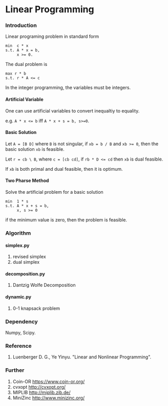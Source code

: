 # Linear Programming 

### Introduction
Linear programing problem in standard form
```
min  c * x
s.t. A * x = b,
     x >= 0.
```
The dual problem is 
```
max r * b
s.t. r * A <= c
```
In the integer programming, the variables must be integers.

#### Artificial Variable
One can use artificial variables to convert inequaltiy to equality.

e.g. `A * x <= b` iff `A * x + s = b, s>=0`.

#### Basic Solution
Let `A = [B D]` where `B` is not singular, if `xb = b / B` and `xb >= 0`, then the basic solution `xb` is feasible.

Let `r = cb \ B`, where `c = [cb cd]`, if `rb * D <= cd` then `xb` is dual feasible.

If `xb` is both primal and dual feasible, then it is optimum.

#### Two Pharse Method
Solve the artificial problem for a basic solution
```
min  1 * s
s.t. A * x + s = b,
     x, s >= 0
```
if the minimum value is zero, then the problem is feasible.


### Algorithm 

#### simplex.py 
1. revised simplex 
1. dual simplex 

#### decomposition.py
1. Dantzig Wolfe Decomposition

#### dynamic.py
1. 0-1 knapsack problem


### Dependency
Numpy, Scipy.


### Reference
1. Luenberger D. G., Ye Yinyu. "Linear and Nonlinear Programming".


### Further
1. Coin-OR https://www.coin-or.org/
1. cvxopt http://cvxopt.org/
1. MIPLIB http://miplib.zib.de/
1. MiniZinc http://www.minizinc.org/

